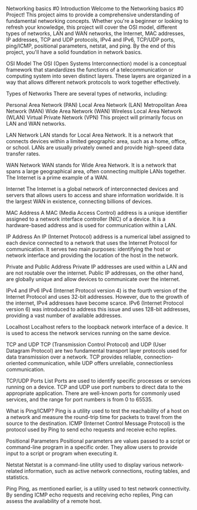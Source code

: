 Networking basics #0
Introduction
Welcome to the Networking basics #0 Project!
This project aims to provide a comprehensive understanding of fundamental networking concepts.
Whether you're a beginner or looking to refresh your knowledge, this project will cover the OSI model, different types of networks, LAN and WAN networks, the Internet, MAC addresses, IP addresses, TCP and UDP protocols, IPv4 and IPv6, TCP/UDP ports, ping/ICMP, positional parameters, netstat, and ping.
By the end of this project, you'll have a solid foundation in network basics.

OSI Model
The OSI (Open Systems Interconnection) model is a conceptual framework that standardizes the functions of a telecommunication or computing system into seven distinct layers. These layers are organized in a way that allows different network protocols to work together effectively.

Types of Networks
There are several types of networks, including:

Personal Area Network (PAN)
Local Area Network (LAN)
Metropolitan Area Network (MAN)
Wide Area Network (WAN)
Wireless Local Area Network (WLAN)
Virtual Private Network (VPN)
This project will primarily focus on LAN and WAN networks.

LAN Network
LAN stands for Local Area Network. It is a network that connects devices within a limited geographic area, such as a home, office, or school. LANs are usually privately owned and provide high-speed data transfer rates.

WAN Network
WAN stands for Wide Area Network. It is a network that spans a large geographical area, often connecting multiple LANs together. The Internet is a prime example of a WAN.

Internet
The Internet is a global network of interconnected devices and servers that allows users to access and share information worldwide. It is the largest WAN in existence, connecting billions of devices.

MAC Address
A MAC (Media Access Control) address is a unique identifier assigned to a network interface controller (NIC) of a device. It is a hardware-based address and is used for communication within a LAN.

IP Address
An IP (Internet Protocol) address is a numerical label assigned to each device connected to a network that uses the Internet Protocol for communication. It serves two main purposes: identifying the host or network interface and providing the location of the host in the network.

Private and Public Address
Private IP addresses are used within a LAN and are not routable over the internet. Public IP addresses, on the other hand, are globally unique and allow devices to communicate over the internet.

IPv4 and IPv6
IPv4 (Internet Protocol version 4) is the fourth version of the Internet Protocol and uses 32-bit addresses. However, due to the growth of the internet, IPv4 addresses have become scarce. IPv6 (Internet Protocol version 6) was introduced to address this issue and uses 128-bit addresses, providing a vast number of available addresses.

Localhost
Localhost refers to the loopback network interface of a device. It is used to access the network services running on the same device.

TCP and UDP
TCP (Transmission Control Protocol) and UDP (User Datagram Protocol) are two fundamental transport layer protocols used for data transmission over a network. TCP provides reliable, connection-oriented communication, while UDP offers unreliable, connectionless communication.

TCP/UDP Ports List
Ports are used to identify specific processes or services running on a device. TCP and UDP use port numbers to direct data to the appropriate application. There are well-known ports for commonly used services, and the range for port numbers is from 0 to 65535.

What is Ping/ICMP?
Ping is a utility used to test the reachability of a host on a network and measure the round-trip time for packets to travel from the source to the destination. ICMP (Internet Control Message Protocol) is the protocol used by Ping to send echo requests and receive echo replies.

Positional Parameters
Positional parameters are values passed to a script or command-line program in a specific order. They allow users to provide input to a script or program when executing it.

Netstat
Netstat is a command-line utility used to display various network-related information, such as active network connections, routing tables, and statistics.

Ping
Ping, as mentioned earlier, is a utility used to test network connectivity. By sending ICMP echo requests and receiving echo replies, Ping can assess the availability of a remote host.
